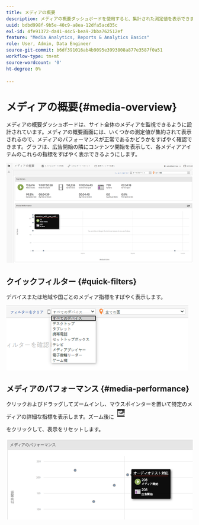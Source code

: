 ```yaml
---
title: メディアの概要
description: メディアの概要ダッシュボードを使用すると、集計された測定値を表示できます。メディアのパフォーマンスを迅速に監視する方法を説明します。
uuid: bdbd998f-9b5e-40c9-a8ea-12dfa5acd35c
exl-id: 4fe91372-da41-44c5-bea9-2bba762512ef
feature: "Media Analytics, Reports & Analytics Basics"
role: User, Admin, Data Engineer
source-git-commit: b6df391016ab4b9095e3993808a877e3587f0a51
workflow-type: tm+mt
source-wordcount: '0'
ht-degree: 0%

---
```


# メディアの概要{#media-overview}

メディアの概要ダッシュボードは、サイト全体のメディアを監視できるように設計されています。メディアの概要画面には、いくつかの測定値が集約されて表示されるので、メディアのパフォーマンスが正常であるかどうかをすばやく確認できます。グラフは、広告開始の隣にコンテンツ開始を表示して、各メディアアイテムのこれらの指標をすばやく表示できるようにします。

![](assets/media_overview.png)

<!--
![](assets/media_overview.png){width="672px"} 
-->

## クイックフィルター {#quick-filters}

デバイスまたは地域や国ごとのメディア指標をすばやく表示します。

![](assets/video-overview-report-filters.png)

<!--
![](assets/video-overview-report-filters.png){width="400px"}
-->

## メディアのパフォーマンス {#media-performance}

クリックおよびドラッグしてズームインし、マウスポインターを置いて特定のメディアの詳細な指標を表示します。ズーム後に ![](assets/video-overview-report-revert.png)

 をクリックして、表示をリセットします。

![](assets/media_overview_zoom.png)

<!--
![](assets/media_overview_zoom.png){width="400px"}
-->
